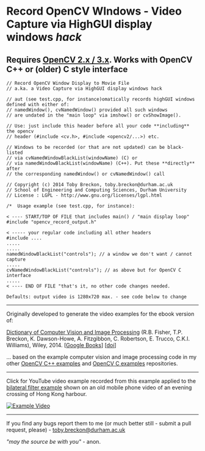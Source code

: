 #  Record OpenCV WIndows - Video Capture via HighGUI display windows _hack_

Requires [OpenCV 2.x / 3.x](http://www.opencv.org).
Works with OpenCV C++ or (older) C style interface
---

```
// Record OpenCV Window Display to Movie File
// a.ka. a Video Capture via HighGUI display windows hack

// aut (see test.cpp, for instance)omatically records highGUI windows defined with either of:
// namedWindow(), cvNamedWindow() provided all such windows
// are undated in the "main loop" via imshow() or cvShowImage().

// Use: just include this header before all your code **including** the opencv
// header (#include <cv.h>, #include <opencv2/...>) etc.

// Windows to be recorded (or that are not updated) can be black-listed
// via cvNamedWindowBlackList(windowName) (C) or
// via namedWindowBlackList(windowName) (C++). Put these **directly** after
// the corresponding namedWindow() or cvNamedWindow() call

// Copyright (c) 2014 Toby Breckon, toby.breckon@durham.ac.uk
// School of Engineering and Computing Sciences, Durham University
// License : LGPL - http://www.gnu.org/licenses/lgpl.html

/*  Usage example (see test.cpp, for instance):

< ---- START/TOP OF FILE that includes main() / "main display loop"
#include "opencv_record_output.h"

< ----- your regular code including all other headers
#include ....
.....
.....
namedWindowBlackList("controls"); // a window we don't want / cannot capture
.....
cvNamedWindowBlackList("controls"); // as above but for OpenCV C interface
.....
< ---- END OF FILE "that's it, no other code changes needed.

Defaults: output video is 1280x720 max. - see code below to change

```
---

Originally developed to generate the video examples for the ebook version of:

 [Dictionary of Computer Vision and Image Processing](http://dx.doi.org/10.1002/9781119286462) (R.B. Fisher, T.P. Breckon, K. Dawson-Howe, A. Fitzgibbon, C. Robertson, E. Trucco, C.K.I. Williams), Wiley, 2014.
 [[Google Books](http://books.google.co.uk/books?id=TaEQAgAAQBAJ&lpg=PP1&dq=isbn%3A1118706811&pg=PP1v=onepage&q&f=false)] [[doi](http://dx.doi.org/10.1002/9781119286462)]

... based on the example computer vision and image processing code in my other [OpenCV C++ examples](https://github.com/tobybreckon/cpp-examples-ipcv)
and  [OpenCV C examples](https://github.com/tobybreckon/c-examples-ipcv) repositories.

---

Click for YouTube video example recorded from this example applied to the [bilateral filter example](https://github.com/tobybreckon/opencv-record-windows/blob/master/bilateral_filter.cpp) shown on an old mobile phone video of an evening crossing of Hong Kong harbour.

[![Example Video](http://img.youtube.com/vi/dFWRmQP9Y-A/0.jpg)](http://www.youtube.com/watch?v=dFWRmQP9Y-A)

---

If you find any bugs report them to me (or much better still - submit a pull request, please) - toby.breckon@durham.ac.uk

_"may the source be with you"_ - anon.
